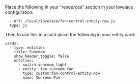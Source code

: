 Place the following in your "resources" section in your lovelace configuration:

  ```
    - url: /local/lovelace/fan-control-entity-row.js
    type: js
  ```
    
Then to use this in a card place the following in your entity card:
    
  ```
  cards:
    - type: entities
      title: Sunroom
      show_header_toggle: false
      entities:
        - switch.sunroom_light
        - entity: fan.sunroom_fan
          type: custom:fan-control-entity-row
          name: Sunroom Fan    
  ```
